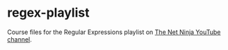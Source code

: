 # regex-playlist
Course files for the Regular Expressions playlist on [The Net Ninja YouTube channel](https://www.youtube.com/playlist?list=PL4cUxeGkcC9g6m_6Sld9Q4jzqdqHd2HiD).

